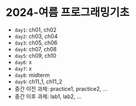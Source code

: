 # 2024-여름 프로그래밍기초

- `day1`: ch01, ch02
- `day2`: ch03, ch04
- `day3`: ch05, ch06
- `day4`: ch07, ch08
- `day5`: ch09, ch10
- `day6`: x
- `day7`: x
- `day8`: midterm
- `day9`: ch11_1, ch11_2
- 중간 이전 과제: practice1, practice2, ...
- 중간 이후 과제: lab1, lab2, ...
